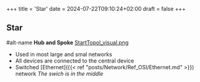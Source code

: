 +++
title = 'Star'
date = 2024-07-22T09:10:24+02:00
draft = false
+++

## Star 

#alt-name **Hub and Spoke** 
[StartTopol_visual.png](/StartTopol_visual.png)
- Used in most large and smal networks 
- All devices are connected to the central device
- Switched [Ethernet]({{< ref "posts/Network/Ref_OSI/Ethernet.md" >}}) network
  *The swich is in the middle*
